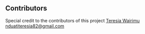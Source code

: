 ## Contributors

Special credit to the contributors of this project
[Teresia Wairimu](https://github.com/teresiawairimu) <nduatiteresia82@gmail.com>

